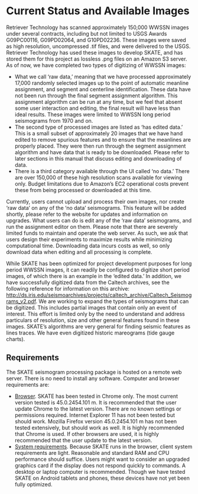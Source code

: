 # Current Status and Available Images

Retriever Technology has scanned approximately 150,000 WWSSN images under
several contracts, including but not limited to USGS Awards G09PC00116, G09PD02064, and
G10PD02236. These images were saved as high resolution, uncompressed .tif files, and were
delivered to the USGS. Retriever Technology has used these images to develop SKATE, and
has stored them for this project as lossless .png files on an Amazon S3 server. As of now, we
have completed two types of digitizing of WWSSN images:
* What we call ‘raw data,’ meaning that we have processed approximately 17,000
randomly selected images up to the point of automatic meanline assignment, and
segment and centerline identification. These data have not been run through the final
segment assignment algorithm. This assignment algorithm can be run at any time, but
we feel that absent some user interaction and editing, the final result will have less than
ideal results. These images were limited to WWSSN long period seismograms from
1970 and on.
* The second type of processed images are listed as ‘has edited data.’ This is a small
subset of approximately 20 images that we have hand edited to remove spurious
features and to ensure that the meanlines are properly placed. They were then run
through the segment assignment algorithm and have data that is ready to be
downloaded. Please refer to later sections in this manual that discuss editing and
downloading of data.
* There is a third category available through the UI called ‘no data.’ There are over
150,000 of these high resolution scans available for viewing only. Budget limitations
due to Amazon’s EC2 operational costs prevent these from being processed or
downloaded at this time.

Currently, users cannot upload and process their own images, nor create ‘raw data’ on
any of the ‘no data’ seismograms. This feature will be added shortly, please refer to the website
for updates and information on upgrades. What users can do is edit any of the ‘raw data’
seismograms, and run the assignment editor on them. Please note that there are severely
limited funds to maintain and operate the web server. As such, we ask that users design their
experiments to maximize results while minimizing computational time. Downloading data incurs
costs as well, so only download data when editing and all processing is complete.

While SKATE has been optimized for project development purposes for long period
WWSSN images, it can readily be configured to digitize short period images, of which there is
an example in the ‘edited data.’ In addition, we have successfully digitized data from the
Caltech archives, see the following reference for information on this archive:
<a href="http://ds.iris.edu/seismoarchives/projects/caltech_archive/Caltech_Seismograms_v2.pdf">http://ds.iris.edu/seismoarchives/projects/caltech_archive/Caltech_Seismograms_v2.pdf</a>.
We
are working to expand the types of seismograms that can be digitized. This includes partial
images that contain only an event of interest. This effort is limited only by the need to
understand and address particulars of resolution, size and other general features found in these
images. SKATE’s algorithms are very general for finding seismic features as lines traces. We
have even digitized historic mareograms (tide gauge charts).

## Requirements
The SKATE seismogram processing package is hosted on a remote web server. There is no
need to install any software. Computer and browser requirements are:
* <u>Browser</u>. SKATE has been tested in Chrome only. The most current version tested is
45.0.2454.101 m. It is recommended that the user update Chrome to the latest version.
There are no known settings or permissions required. Internet Explorer 11 has not been
tested but should work. Mozilla Firefox version 45.0.2454.101 m has not been tested
extensively, but should work as well. It is highly recommended that Chrome is used. If
other browsers are used, it is highly recommended that the user update to the latest
version.
* <u>System requirements</u>. Because SKATE runs in the browser, client system requirements
are light. Reasonable and standard RAM and CPU performance should suffice. Users
might want to consider an upgraded graphics card if the display does not respond
quickly to commands. A desktop or laptop computer is recommended. Though we
have tested SKATE on Android tablets and phones, these devices have not yet been
fully optimized.